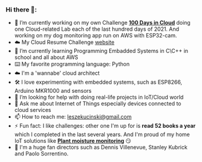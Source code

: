 ### Hi there 👋:

- 🔭 I’m currently working on my own Challenge **[100 Days in Cloud](https://github.com/CloudedThings/100-Days-in-Cloud)** doing one Cloud-related Lab each of the last hundred days of 2021. And working on my dog monitoring app run on AWS with ESP32-cam.
- ☁️ My Cloud Resume Challenge [website](https://profile.cloudofthings.net)
- 🌱 I’m currently learning Programming Embadded Systems in C\C++ in school and all about AWS 
- ⌨️ My favorite programming language: Python
- ☁️ I'm a 'wannabe' cloud architect
- 🛠️ I love experimenting with embedded systems, such as ESP8266, Arduino MKR1000 and sensors
- 🤔 I’m looking for help with doing real-life projects in IoT/Cloud world
- 💬 Ask me about Internet of Things especially devices connected to cloud services
- 📫 How to reach me: leszekucinski@gmail.com
- ⚡ Fun fact: I like challenges: other one I'm up for is **read 52 books a year** which I completed in the last several years. And I'm proud of my home IoT solutions like **[Plant moisture monitoring](https://github.com/CloudedThings/HighGrowMQTT)** 😏
- 🎥 I'm a huge fan directors such as Dennis Villenevue, Stanley Kubrick and Paolo Sorrentino.
